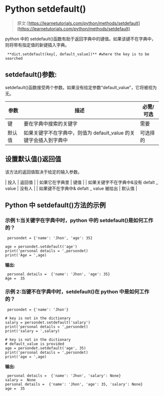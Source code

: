 # Python setdefault()

> 原文:[https://learnetutorials.com/python/methods/setdefault](https://learnetutorials.com/python/methods/setdefault)

python 中的 setdefault()函数有助于返回字典中的键值。如果该键不在字典中，则将带有指定值的新键插入字典。

```
 **dict.setdefault(key[, default_value])** #where the key is to be searched 

```

## setdefault()参数:

setdefault()函数接受两个参数。如果没有给定参数“default_value”，它将被视为无。

| 参数 | 描述 | 必需/可选 |
| --- | --- | --- |
| 键 | 要在字典中搜索的关键字 | 需要 |
| 默认值 | 如果关键字不在字典中，则值为 default_value 的关键字会插入到字典中 | 可选择的 |

## 设置默认值()返回值

该方法的返回值取决于给定的输入参数。

| 投入 | 返回值 |
| 如果它在字典里 | 键值 |
| 如果关键字不在字典中&没有 defalt _ value | 没有人 |
| 如果键不在字典中& defalt _ value 被给出 | 默认值 |

## Python 中 setdefault()方法的示例

### 示例 1:当关键字在字典中时，python 中的 setdefault()是如何工作的？

```
 persondet = {'name': 'Jhon', 'age': 35}

age = persondet.setdefault('age')
print('personal details = ',persondet)
print('Age = ',age) 

```

**输出:**

```
 personal details =  {'name': 'Jhon', 'age': 35}
Age =  35 
```

### 示例 2:当键不在字典中时，setdefault()在 python 中是如何工作的？

```
 persondet = {'name': 'Jhon'}

# key is not in the dictionary
salary = persondet.setdefault('salary')
print('personal details = ',persondet)
print('salary = ',salary)

# key is not in the dictionary
# default_value is provided
age = persondet.setdefault('age', 35)
print('personal details = ',persondet)
print('age = ',age) 

```

**输出:**

```
 personal details =  {'name': 'Jhon', 'salary': None}
salary =  None
personal details =  {'name': 'Jhon', 'age': 35, 'salary': None}
age =  35 
```